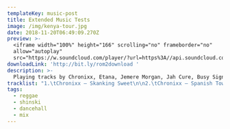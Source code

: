 ```yaml
---
templateKey: music-post
title: Extended Music Tests
image: /img/kenya-tour.jpg
date: 2018-11-20T06:49:09.270Z
preview: >-
  <iframe width="100%" height="166" scrolling="no" frameborder="no"
  allow="autoplay"
  src="https://w.soundcloud.com/player/?url=https%3A//api.soundcloud.com/tracks/526045422&color=%23ff5500&auto_play=false&hide_related=false&show_comments=true&show_user=true&show_reposts=false&show_teaser=true"></iframe>
downloadLink: 'http://bit.ly/rom2download '
description: >-
  Playing tracks by Chronixx, Etana, Jemere Morgan, Jah Cure, Busy Signal & Chris Martin and more.
tracklist: "1.\tChronixx – Skanking Sweet\n\n2.\tChronixx – Spanish Town\n\n3.\tSpice – Black Hypocrisy\n\n4.\tCollie Buddz - Love & Reggae\n\n5.\tDuane Stephenson - Cool Runnings\n\n6.\tEtana - Love Song\n\n7.\tJemere Morgan - Neighborhood Girl\n\n8.\tJah Cure Ft. Phyllisia Ross - Risk It All \n\n9.\tMagic - No Way No\n\n10.\tAlaine - Hold A Vibes (XOXO Riddim)\n\n11.\tChristopher Martin - Hear The Bells (Wedding Bells) (XOXO Riddim)\n\n12.\tBusy Signal X Chris Martin - Lock Di Endz\n\n13.\tChris Martin - Ova Ya So \\[Dj Shinski Extended] (New Kingston Riddim)\n\n14.\tRayvon - Selecta Wheel Up \\[Dj Shinski Extended] (Kingston 13 Riddim)\n\n15.\tShaggy Ft. Beres Hammond - Fight This Feeling [Dj Shinski\n\n16.\tProtoje - Who Knows Ft Chronixx\n\n17.\tJah Cure – Rasta\n\n18.\tProtoje - No Guarantee Ft. Chronixx\n\n19.\tDamian “Jr. Gong” Marley - Medication \\[Remix] (Stephen Marley, Wiz Khalifa & Ty Dolla $Ign)\n\n20.\tTy Dolla $Ign - So Am I Ft. Damian Marley & Skrillex\n\n21.\tMillion Stylez - Everyday"
tags:
  - reggae
  - shinski
  - dancehall
  - mix
---
```

